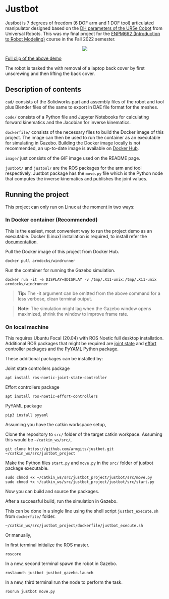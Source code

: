 # Justbot
Justbot is 7 degrees of freedom (6 DOF arm and 1 DOF tool) articulated manipulator designed based on the [DH parameters of the UR5e Cobot](https://www.universal-robots.com/articles/ur/application-installation/dh-parameters-for-calculations-of-kinematics-and-dynamics/#:~:text=0%2C%200%2C%20%2D0.02%5D-,UR5e,-Kinematics) from Universal Robots. This was my final project for the [ENPM662 (Introduction to Robot Modeling)](https://app.testudo.umd.edu/soc/search?courseId=ENPM662&sectionId=&termId=202308&_openSectionsOnly=on&creditCompare=&credits=&courseLevelFilter=ALL&instructor=&_facetoface=on&_blended=on&_online=on&courseStartCompare=&courseStartHour=&courseStartMin=&courseStartAM=&courseEndHour=&courseEndMin=&courseEndAM=&teachingCenter=ALL&_classDay1=on&_classDay2=on&_classDay3=on&_classDay4=on&_classDay5=on) course in the Fall 2022 semester.

<p align="center"><img src="./image/justbot.gif"></p>

[Full clip of the above demo](https://drive.google.com/file/d/1GjaewmEU0MJf0c27nm_vdGoYoIf93K8t/view)

The robot is tasked the with removal of a laptop back cover by first unscrewing and then lifting the back cover.

## Description of contents
`cad/` consists of the Solidworks part and assembly files of the robot and tool plus Blender files of the same to export in DAE file format for the meshes.

`code/` consists of a Python file and Jupyter Notebooks for calculating forward kinematics and the Jacobian for inverse kinematics.

`dockerfile/` consists of the necessary files to build the Docker image of this project. The image can then be used to run the container as an executable for simulating in Gazebo. Building the Docker image locally is not recommended, an up-to-date image is available on [Docker Hub](https://hub.docker.com/r/armdocks/justbot).

`image/` just consists of the GIF image used on the README page.

`justbot/` and `justool/` are the ROS packages for the arm and tool respectively. Justbot package has the `move.py` file which is the Python node that computes the inverse kinematics and publishes the joint values.

## Running the project
This project can only run on Linux at the moment in two ways:
### In Docker container (Recommended)
This is the easiest, most convenient way to run the project demo as an executable. Docker (Linux) installation is required, to install refer the [documentation](https://docs.docker.com/engine/install/).

Pull the Docker image of this project from Docker Hub.
```
docker pull armdocks/windrunner
```

Run the container for running the Gazebo simulation.
```
docker run -it -e DISPLAY=$DISPLAY -v /tmp/.X11-unix:/tmp/.X11-unix armdocks/windrunner
```
>**Tip:** The -it argument can be omitted from the above command for a less verbose, clean terminal output.

>**Note:** The simulation might lag when the Gazebo window opens maximized, shrink the window to improve frame rate.

### On local machine
This requires Ubuntu Focal (20.04) with ROS Noetic full desktop installation. Additional ROS packages that might be required are [joint state](http://wiki.ros.org/joint_state_controller) and [effort](http://wiki.ros.org/effort_controllers) controller packages and the [PyYAML](https://pypi.org/project/PyYAML/) Python package.

These additional packages can be installed by:

Joint state controllers package
```
apt install ros-noetic-joint-state-controller
```
Effort controllers package
```
apt install ros-noetic-effort-controllers
```
PyYAML package
```
pip3 install pyyaml
```
Assuming you have the catkin workspace setup, 

Clone the repository to `src/` folder of the target catkin workpace. Assuming this would be `~/catkin_ws/src/`,
```
git clone https://github.com/armgits/justbot.git ~/catkin_ws/src/justbot_project
```
Make the Python files `start.py` and `move.py` in the `src/` folder of justbot package executable.
```
sudo chmod +x ~/catkin_ws/src/justbot_project/justbot/src/move.py
sudo chmod +x ~/catkin_ws/src/justbot_project/justbot/src/start.py
```
Now you can build and source the packages.

After a successful build, run the simulation in Gazebo. 

This can be done in a single line using the shell script `justbot_execute.sh` from `dockerfile/` folder.
```
~/catkin_ws/src/justbot_project/dockerfile/justbot_execute.sh
```

Or manually,

In first terminal initialize the ROS master.
```
roscore
```
In a new, second terminal spawn the robot in Gazebo.
```
roslaunch justbot justbot_gazebo.launch
```
In a new, third terminal run the node to perform the task.
```
rosrun justbot move.py
```

